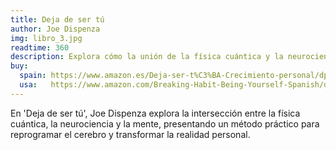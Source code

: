 ```yaml
---
title: Deja de ser tú
author: Joe Dispenza
img: libro_3.jpg
readtime: 360
description: Explora cómo la unión de la física cuántica y la neurociencia permite reprogramar la mente y transformar la realidad personal.
buy:
  spain: https://www.amazon.es/Deja-ser-t%C3%BA-Crecimiento-personal/dp/8479538252  :contentReference[oaicite:4]{index=4}
  usa:   https://www.amazon.com/Breaking-Habit-Being-Yourself-Spanish/dp/8479538252         :contentReference[oaicite:5]{index=5}
---
```


En 'Deja de ser tú', Joe Dispenza explora la intersección entre la física cuántica, la neurociencia y la mente, presentando un método práctico para reprogramar el cerebro y transformar la realidad personal.